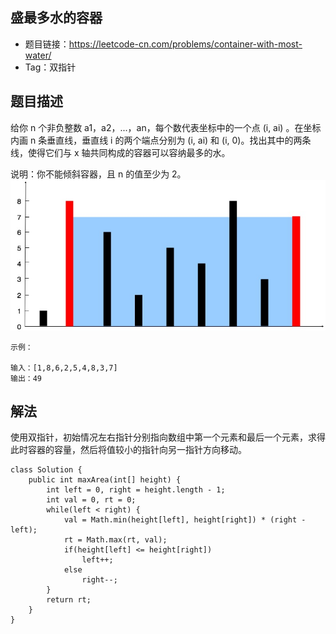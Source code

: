 ## 盛最多水的容器

- 题目链接：https://leetcode-cn.com/problems/container-with-most-water/
- Tag：双指针

## 题目描述
给你 n 个非负整数 a1，a2，...，an，每个数代表坐标中的一个点 (i, ai) 。在坐标内画 n 条垂直线，垂直线 i 的两个端点分别为 (i, ai) 和 (i, 0)。找出其中的两条线，使得它们与 x 轴共同构成的容器可以容纳最多的水。

说明：你不能倾斜容器，且 n 的值至少为 2。
![容器](container.jpg)

```
示例：

输入：[1,8,6,2,5,4,8,3,7]
输出：49
```
## 解法
使用双指针，初始情况左右指针分别指向数组中第一个元素和最后一个元素，求得此时容器的容量，然后将值较小的指针向另一指针方向移动。
```
class Solution {
    public int maxArea(int[] height) {
        int left = 0, right = height.length - 1;
        int val = 0, rt = 0;
        while(left < right) {
            val = Math.min(height[left], height[right]) * (right - left);
            rt = Math.max(rt, val);
            if(height[left] <= height[right]) 
                left++;
            else
                right--;
        }
        return rt;
    }
}
```